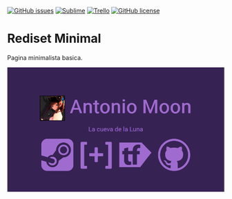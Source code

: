 [![GitHub issues](https://img.shields.io/github/issues/MoonAntonio/rediset-minimal.svg)](https://github.com/MoonAntonio/rediset-minimal/issues)
[![Sublime](https://img.shields.io/badge/Sublime%20Text-2-lightgrey.svg)](https://www.sublimetext.com/)
[![Trello](https://img.shields.io/badge/Trello-OFF-red.svg)](https://github.com/MoonAntonio/rediset-minimal)
[![GitHub license](https://img.shields.io/badge/license-Unlicense-blue.svg)](https://raw.githubusercontent.com/MoonAntonio/rediset-minimal/master/LICENSE)

# Rediset Minimal
Pagina minimalista basica.

<p align="center"><img src=https://github.com/MoonAntonio/rediset-minimal/blob/master/prev.png></p>
